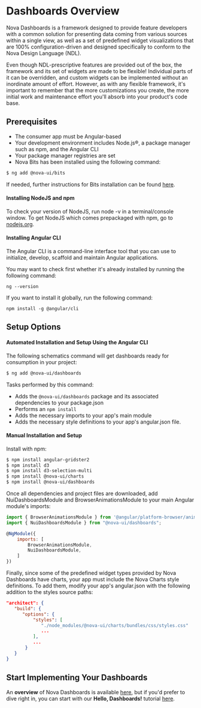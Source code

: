 # Dashboards Overview

Nova Dashboards is a framework designed to provide feature developers with a common solution for
presenting data coming from various sources within a single view, as well as a set of predefined widget
visualizations that are 100% configuration-driven and designed specifically to conform to the Nova Design
Language (NDL).

Even though NDL-prescriptive features are provided out of the box, the framework and its set of widgets
are made to be flexible! Individual parts of it can be overridden, and custom widgets can be implemented
without an inordinate amount of effort. However, as with any flexible framework, it's important to
remember that the more customizations you create, the more initial work and maintenance effort you'll
absorb into your product's code base.

## Prerequisites

-   The consumer app must be Angular-based
-   Your development environment includes Node.js®, a package manager such as npm, and the Angular CLI
-   Your package manager registries are set
-   Nova Bits has been installed using the following command:

```sh
$ ng add @nova-ui/bits
```

If needed, further instructions for Bits installation can be found
<a href="https://nova-ui.solarwinds.io/bits/release_v12.x/" target="_blank">here</a>.

#### Installing NodeJS and npm

To check your version of NodeJS, run node -v in a terminal/console window.
To get NodeJS which comes prepackaged with npm, go to <a href="https://nodejs.org/en/" target="_blank">nodejs.org</a>.

#### Installing Angular CLI

The Angular CLI is a command-line interface tool that you can use to initialize, develop, scaffold and
maintain Angular applications.

You may want to check first whether it's already installed by running the following command:

```
ng --version
```

If you want to install it globally, run the following command:

```
npm install -g @angular/cli
```

## Setup Options

#### Automated Installation and Setup Using the Angular CLI

The following schematics command will get dashboards ready for consumption in your project:

```sh
$ ng add @nova-ui/dashboards
```

Tasks performed by this command:

-   Adds the `@nova-ui/dashboards` package and its associated dependencies to your package.json
-   Performs an `npm install`
-   Adds the necessary imports to your app's main module
-   Adds the necessary style definitions to your app's angular.json file.

#### Manual Installation and Setup

Install with npm:

```sh
$ npm install angular-gridster2
$ npm install d3
$ npm install d3-selection-multi
$ npm install @nova-ui/charts
$ npm install @nova-ui/dashboards
```

Once all dependencies and project files are downloaded, add NuiDashboardsModule and
BrowserAnimationsModule to your main Angular module's imports:

```js
import { BrowserAnimationsModule } from '@angular/platform-browser/animations';
import { NuiDashboardsModule } from "@nova-ui/dashboards";

@NgModule({
    imports: [
        BrowserAnimationsModule,
        NuiDashboardsModule,
    ]
})
```

Finally, since some of the predefined widget types provided by Nova Dashboards have charts, your app must
include the Nova Charts style definitions. To add them, modify your app's angular.json with the following
addition to the styles source paths:

```json
"architect": {
   "build": {
      "options": {
          "styles": [
             "./node_modules/@nova-ui/charts/bundles/css/styles.css"
             ...
          ],
          ...
       }
   }
}
```

## Start Implementing Your Dashboards

An **overview** of Nova Dashboards is available
<a href="https://nova-ui.solarwinds.io/dashboards/release_v12.x/additional-documentation/overview.html">here</a>,
but if you'd prefer to dive right in, you can start with our **Hello, Dashboards!** tutorial
<a href="https://nova-ui.solarwinds.io/dashboards/release_v12.x/additional-documentation/tutorials/hello-dashboards.html">here</a>.

[//]: # "Line breaks leave breathing room when the user scrolls to the bottom"

<br>
<br>
